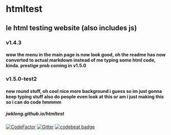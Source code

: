 # htmltest

## le html testing website (also includes js)

### v1.4.3

#### wow the menu in the main page is now look good, oh the readme has now converted to actual markdown instead of me typing some html code, kinda. prestige prob coming in **v1.5.0**

### v1.5.0-test2

#### new round stuff, oh cool nice more background i guess so im just gonna keep typing stuff also do people even look at this or am i just making this so i can do code hmmmm

##### *jwklong.github.io/htmltest*

[![CodeFactor](https://www.codefactor.io/repository/github/jwklong/htmltest/badge)](https://www.codefactor.io/repository/github/jwklong/htmltest)
[![Gitter](https://badges.gitter.im/SmolProjects/html-test.svg)](https://gitter.im/SmolProjects/html-test?utm_source=badge&utm_medium=badge&utm_campaign=pr-badge)
[![codebeat badge](https://codebeat.co/badges/9480ec4c-2730-4d2b-8e98-072666bf565a)](https://codebeat.co/projects/github-com-jwklong-htmltest-main)
